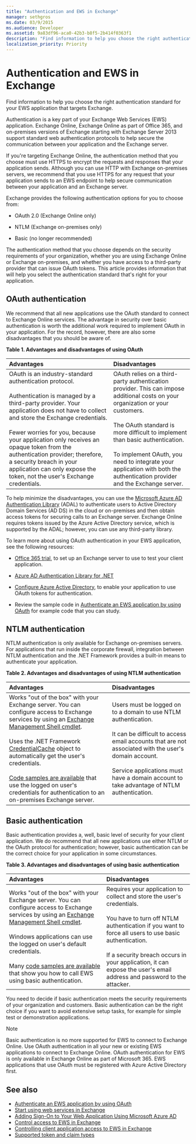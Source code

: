```yaml
---
title: "Authentication and EWS in Exchange"
manager: sethgros
ms.date: 03/9/2015
ms.audience: Developer
ms.assetid: 9a83df96-aca0-42b3-b8f5-2b414f0363f1
description: "Find information to help you choose the right authentication standard for your EWS application that targets Exchange."
localization_priority: Priority
---
```


# Authentication and EWS in Exchange

Find information to help you choose the right authentication standard for your EWS application that targets Exchange.
  
Authentication is a key part of your Exchange Web Services (EWS) application. Exchange Online, Exchange Online as part of Office 365, and on-premises versions of Exchange starting with Exchange Server 2013 support standard web authentication protocols to help secure the communication between your application and the Exchange server.
  
If you're targeting Exchange Online, the authentication method that you choose must use HTTPS to encrypt the requests and responses that your application sends. Although you can use HTTP with Exchange on-premises servers, we recommend that you use HTTPS for any request that your application sends to an EWS endpoint to help secure communication between your application and an Exchange server.
  
Exchange provides the following authentication options for you to choose from: 
  
- OAuth 2.0 (Exchange Online only)
    
- NTLM (Exchange on-premises only)
    
- Basic (no longer recommended)
    
The authentication method that you choose depends on the security requirements of your organization, whether you are using Exchange Online or Exchange on-premises, and whether you have access to a third-party provider that can issue OAuth tokens. This article provides information that will help you select the authentication standard that's right for your application.
  
## OAuth authentication

We recommend that all new applications use the OAuth standard to connect to Exchange Online services. The advantage in security over basic authentication is worth the additional work required to implement OAuth in your application. For the record, however, there are also some disadvantages that you should be aware of.
  
**Table 1. Advantages and disadvantages of using OAuth**

|**Advantages**|**Disadvantages**|
|:-----|:-----|
| OAuth is an industry-standard authentication protocol.<br/><br/>Authentication is managed by a third-party provider. Your application does not have to collect and store the Exchange credentials.<br/><br/>Fewer worries for you, because your application only receives an opaque token from the authentication provider; therefore, a security breach in your application can only expose the token, not the user's Exchange credentials.  <br/> | OAuth relies on a third-party authentication provider. This can impose additional costs on your organization or your customers.<br/><br/>The OAuth standard is more difficult to implement than basic authentication.<br/><br/>To implement OAuth, you need to integrate your application with both the authentication provider and the Exchange server.  <br/> |
   
To help minimize the disadvantages, you can use the [Microsoft Azure AD Authentication Library](https://docs.microsoft.com/azure/active-directory/develop/active-directory-authentication-libraries) (ADAL) to authenticate users to Active Directory Domain Services (AD DS) in the cloud or on-premises and then obtain access tokens for securing calls to an Exchange server. Exchange Online requires tokens issued by the Azure Active Directory service, which is supported by the ADAL; however, you can use any third-party library. 
  
To learn more about using OAuth authentication in your EWS application, see the following resources:
  
- [Office 365 trial](https://docs.microsoft.com/office/developer-program/office-365-developer-program), to set up an Exchange server to use to test your client application.
    
- [Azure AD Authentication Library for .NET](https://docs.microsoft.com/azure/active-directory/develop/active-directory-authentication-libraries)
    
- [Configure Azure Active Directory](https://msdn.microsoft.com/library/055e1155-2d4d-4c85-b44e-d406872ba595%28Office.15%29.aspx), to enable your application to use OAuth tokens for authentication.
    
- Review the sample code in [Authenticate an EWS application by using OAuth](how-to-authenticate-an-ews-application-by-using-oauth.md) for example code that you can study. 
    
## NTLM authentication

NTLM authentication is only available for Exchange on-premises servers. For applications that run inside the corporate firewall, integration between NTLM authentication and the .NET Framework provides a built-in means to authenticate your application. 
  
**Table 2. Advantages and disadvantages of using NTLM authentication**

|**Advantages**|**Disadvantages**|
|:-----|:-----|
| Works "out of the box" with your Exchange server. You can configure access to Exchange services by using an [Exchange Management Shell cmdlet](how-to-control-access-to-ews-in-exchange.md).<br/><br/>Uses the .NET Framework [CredentialCache](https://msdn2.microsoft.com/library/615e0wsd) object to automatically get the user's credentials.<br/><br/>[Code samples are available](https://code.msdn.microsoft.com/office/Exchange-2013-101-Code-3c38582c) that use the logged on user's credentials for authentication to an on-premises Exchange server.  <br/> | Users must be logged on to a domain to use NTLM authentication.<br/><br/>It can be difficult to access email accounts that are not associated with the user's domain account.<br/><br/>Service applications must have a domain account to take advantage of NTLM authentication.  <br/> |

   
## Basic authentication

Basic authentication provides a, well, basic level of security for your client application. We do recommend that all new applications use either NTLM or the OAuth protocol for authentication; however, basic authentication can be the correct choice for your application in some circumstances.
  
**Table 3. Advantages and disadvantages of using basic authentication**

|**Advantages**|**Disadvantages**|
|:-----|:-----|
| Works "out of the box" with your Exchange server. You can configure access to Exchange services by using an [Exchange Management Shell cmdlet](how-to-control-access-to-ews-in-exchange.md).<br/><br/>Windows applications can use the logged on user's default credentials.<br/><br/>Many [code samples are available](https://code.msdn.microsoft.com/office/Exchange-2013-101-Code-3c38582c) that show you how to call EWS using basic authentication.  <br/> | Requires your application to collect and store the user's credentials.<br/><br/>You have to turn off NTLM authentication if you want to force all users to use basic authentication.<br/><br/>If a security breach occurs in your application, it can expose the user's email address and password to the attacker.  <br/> |
   
You need to decide if basic authentication meets the security requirements of your organization and customers. Basic authentication can be the right choice if you want to avoid extensive setup tasks, for example for simple test or demonstration applications.

> [!NOTE]
> Basic authentication is no more supported for EWS to connect to Exchange Online. Use OAuth authentication in all your new or existing EWS applications to connect to Exchange Online. OAuth authentication for EWS is only available in Exchange Online as part of Microsoft 365. EWS applications that use OAuth must be registered with Azure Active Directory first.
  
## See also
- [Authenticate an EWS application by using OAuth](how-to-authenticate-an-ews-application-by-using-oauth.md)
- [Start using web services in Exchange](start-using-web-services-in-exchange.md)   
- [Adding Sign-On to Your Web Application Using Microsoft Azure AD](https://msdn.microsoft.com/library/055e1155-2d4d-4c85-b44e-d406872ba595%28Office.15%29.aspx)    
- [Control access to EWS in Exchange](how-to-control-access-to-ews-in-exchange.md)    
- [Controlling client application access to EWS in Exchange](controlling-client-application-access-to-ews-in-exchange.md)   
- [Supported token and claim types](https://msdn.microsoft.com/library/9d35e4bc-7b72-49d1-b723-5464eee6be2c%28Office.15%29.aspx)
 

